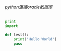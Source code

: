 ###### python连接oracle数据库

```python
print
import

def test():
    print('Hello World')
    pass
```
